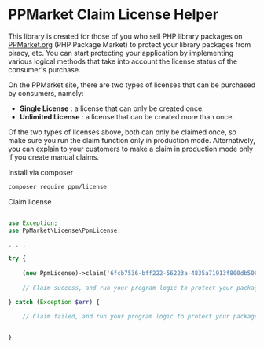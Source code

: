 # PPMarket Claim License Helper

This library is created for those of you who sell PHP library packages on [PPMarket.org](https://ppmarket.org/) (PHP Package Market) to protect your library packages from piracy, etc. You can start protecting your application by implementing various logical methods that take into account the license status of the consumer's purchase.

On the PPMarket site, there are two types of licenses that can be purchased by consumers, namely:

- **Single License** : a license that can only be created once.
- **Unlimited License** : a license that can be created more than once.

Of the two types of licenses above, both can only be claimed once, so make sure you run the claim function only in production mode. Alternatively, you can explain to your customers to make a claim in production mode only if you create manual claims.

Install via composer

```bash
composer require ppm/license
```

Claim license

```php

use Exception;
use PpMarket\License\PpmLicense;

. . . 

try {
    
    (new PpmLicense)->claim('6fcb7536-bff222-56223a-4835a71913f800db5060');
    
    // Claim success, and run your program logic to protect your package

} catch (Exception $err) {

    // Claim failed, and run your program logic to protect your package
    

}
```
